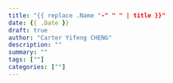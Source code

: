 ```yaml
---
title: "{{ replace .Name "-" " " | title }}"
date: {{ .Date }}
draft: true
author: "Carter Yifeng CHENG"
description: ""
summary: ""
tags: [""]
categories: [""]
---
```


